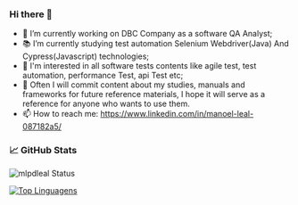 ### Hi there 👋

- 🔭 I’m currently working on DBC Company as a software QA Analyst;
- 📚 I’m currently studying test automation Selenium Webdriver(Java) And Cypress(Javascript) technologies;
- 🌱 I'm interested in all software tests contents like agile test, test automation, performance Test, api Test etc;
- 📁 Often I will commit content about my studies, manuals and frameworks for future reference materials, I hope it will serve as a reference for anyone who wants to use them.
- 📫 How to reach me: https://www.linkedin.com/in/manoel-leal-087182a5/

### &#x1f4c8; GitHub Stats

![mlpdleal Status](https://github-readme-stats.vercel.app/api?username=mlpdleal&show_icons=true&)

[![Top Linguagens](https://github-readme-stats.vercel.app/api/top-langs/?username=mlpdleal&layout=compact&hide=plpgsql&)](https://github.com/anuraghazra/github-readme-stats)



